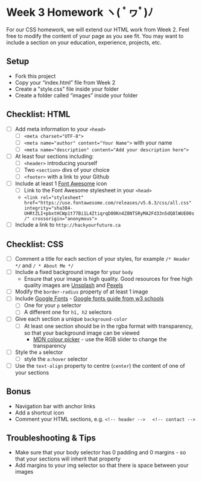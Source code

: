 # Week 3 Homework ヽ( ﾟヮﾟ)ﾉ
For our CSS homework, we will extend our HTML work from Week 2. Feel free to modify the content of your page as you see fit. You may want to include a section on your education, experience, projects, etc.

## Setup
- Fork this project
- Copy your “index.html” file from Week 2
- Create a "style.css" file inside your folder
- Create a folder called “images” inside your folder

## Checklist: HTML
- [ ] Add meta information to your `<head>`
  - [ ] `<meta charset="UTF-8">`
  - [ ] `<meta name="author" content="Your Name">` with your name
  - [ ] `<meta name="description" content="Add your description here">`
- [ ] At least four sections including:
  - [ ] `<header>` introducing yourself
  - [ ] Two `<section>` divs of your choice
  - [ ] `<footer>` with a link to your Github
- [ ] Include at least 1 [Font Awesome](https://fontawesome.com/icons?d=gallery) icon
  - [ ] Link to the Font Awesome stylesheet in your `<head>`
  - `<link rel="stylesheet" href="https://use.fontawesome.com/releases/v5.6.3/css/all.css" integrity="sha384-UHRtZLI+pbxtHCWp1t77Bi1L4ZtiqrqD80Kn4Z8NTSRyMA2Fd33n5dQ8lWUE00s/" crossorigin="anonymous">`
- [ ] Include a link to `http://hackyourfuture.ca`

## Checklist: CSS
- [ ] Comment a title for each section of your styles, for example `/* Header */` and `/ * About Me */ `
- [ ] Include a fixed background image for your `body`
  - Ensure that your image is high quality. Good resources for free high quality images are [Unsplash](https://unsplash.com/t/textures-patterns) and [Pexels](https://www.pexels.com/discover/)
- [ ] Modify the `border-radius` property of at least 1 image
- [ ] Include [Google Fonts](https://fonts.google.com/) - [Google fonts guide from w3 schools](https://www.w3schools.com/howto/howto_google_fonts.asp)
  - [ ] One for your `p` selector
  - [ ] A different one for `h1, h2` selectors
- [ ] Give each section a unique `background-color`
  - [ ] At least one section should be in the rgba format with transparency, so that your background image can be viewed
    - [MDN colour picker](https://developer.mozilla.org/en-US/docs/Web/CSS/CSS_Colors/Color_picker_tool) - use the RGB slider to change the transparency
- [ ] Style the `a` selector
  - [ ] style the `a:hover` selector
- [ ] Use the `text-align` property to centre (`center`) the content of one of your sections

## Bonus
- Navigation bar with anchor links
- Add a shortcut icon
- Comment your HTML sections, e.g. `<!-- header -->` `  <!-- contact -->`

## Troubleshooting & Tips
- Make sure that your body selector has 0 padding and 0 margins - so that your sections will inherit that property
- Add margins to your img selector so that there is space between your images
